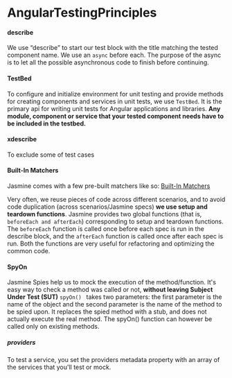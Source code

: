 # AngularTestingPrinciples

#### describe 
We use “describe” to start our test block with the title matching the tested component name.
We use an `async` before each. The purpose of the async is to let all the possible asynchronous code to finish before continuing.

#### TestBed 
To configure and initialize environment for unit testing and provide methods for creating components and services in unit tests, we use ``TestBed``. It is the primary api for writing unit tests for Angular applications and libraries.
**Any module, component or service that your tested component needs have to be included in the testbed.**


#### xdescribe 
To exclude some of test cases 


#### Built-In Matchers
Jasmine comes with a few pre-built matchers like so: [Built-In Matchers](https://codecraft.tv/courses/angular/unit-testing/jasmine-and-karma/#_built_in_matchers)


Very often, we reuse pieces of code across different scenarios, and to avoid code duplication (across scenarios/Jasmine specs) **we use setup and teardown functions**. Jasmine provides two global functions (that is,`` beforeEach and afterEach``) corresponding to setup and teardown functions.
The ``beforeEach`` function is called once before each spec is run in the describe block, and the ``afterEach`` function is called once after each spec is run. Both the functions are very useful for refactoring and optimizing the common code.

#### SpyOn 
Jasmine Spies help us to mock the execution of the method/function. It's easy way to check a method was called or not, **without leaving Subject Under Test (SUT)**
``spyOn() `` takes two parameters: the first parameter is the name of the object and the second parameter is the name of the method to be spied upon. It replaces the spied method with a stub, and does not actually execute the real method. The spyOn() function can however be called only on existing methods.
##### providers 
To test a service, you set the providers metadata property with an array of the services that you'll test or mock.

